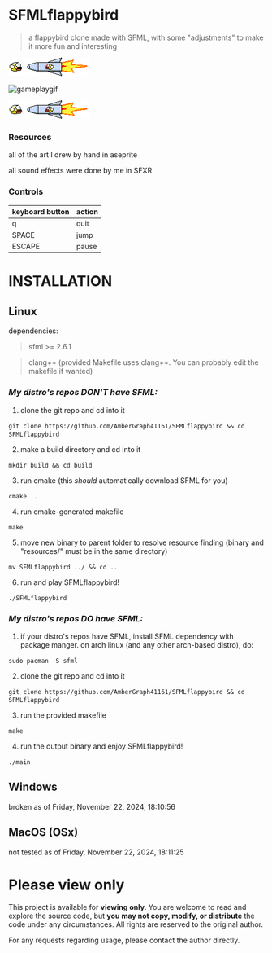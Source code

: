 # SFMLflappybird

> a flappybird clone made with SFML, with some "adjustments" to make it more fun and interesting

![splashbargif](md/splashbar.gif)

![gameplaygif](md/gameplay.gif)

![splashbargif](md/splashbar.gif)

### Resources

all of the art I drew by hand in aseprite

all sound effects were done by me in SFXR

### Controls
| keyboard button | action |
| --- | --- |
| q | quit |
| SPACE | jump |
| ESCAPE | pause |

# INSTALLATION

## Linux

dependencies:
> sfml >= 2.6.1

> clang++ (provided Makefile uses clang++. You can probably edit the makefile if wanted)

### *My distro's repos DON'T have SFML:*

1. clone the git repo and cd into it
```shell
git clone https://github.com/AmberGraph41161/SFMLflappybird && cd SFMLflappybird
```

2. make a build directory and cd into it
```shell
mkdir build && cd build
```

3. run cmake (this *should* automatically download SFML for you)
```shell
cmake ..
```

4. run cmake-generated makefile
```shell
make
```

5. move new binary to parent folder to resolve resource finding (binary and "resources/" must be in the same directory)
```shell
mv SFMLflappybird ../ && cd ..
```

6. run and play SFMLflappybird!
```shell
./SFMLflappybird
```

### *My distro's repos DO have SFML:*

1. if your distro's repos have SFML, install SFML dependency with package manger.
on arch linux (and any other arch-based distro), do:
```shell
sudo pacman -S sfml
```

2. clone the git repo and cd into it
```shell
git clone https://github.com/AmberGraph41161/SFMLflappybird && cd SFMLflappybird
```

3. run the provided makefile
```shell
make
```

4. run the output binary and enjoy SFMLflappybird!
```shell
./main
```

## Windows
broken as of Friday, November 22, 2024, 18:10:56

## MacOS (OSx)
not tested as of Friday, November 22, 2024, 18:11:25

# Please view only

This project is available for **viewing only**.
You are welcome to read and explore the source code, but **you may not copy, modify, or distribute** the code under any circumstances.
All rights are reserved to the original author.

For any requests regarding usage, please contact the author directly.
